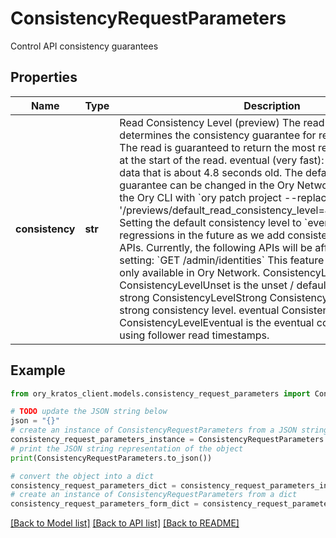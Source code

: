 # ConsistencyRequestParameters

Control API consistency guarantees

## Properties

Name | Type | Description | Notes
------------ | ------------- | ------------- | -------------
**consistency** | **str** | Read Consistency Level (preview)  The read consistency level determines the consistency guarantee for reads:  strong (slow): The read is guaranteed to return the most recent data committed at the start of the read. eventual (very fast): The result will return data that is about 4.8 seconds old.  The default consistency guarantee can be changed in the Ory Network Console or using the Ory CLI with &#x60;ory patch project --replace &#39;/previews/default_read_consistency_level&#x3D;\&quot;strong\&quot;&#39;&#x60;.  Setting the default consistency level to &#x60;eventual&#x60; may cause regressions in the future as we add consistency controls to more APIs. Currently, the following APIs will be affected by this setting:  &#x60;GET /admin/identities&#x60;  This feature is in preview and only available in Ory Network.  ConsistencyLevelUnset  ConsistencyLevelUnset is the unset / default consistency level. strong ConsistencyLevelStrong  ConsistencyLevelStrong is the strong consistency level. eventual ConsistencyLevelEventual  ConsistencyLevelEventual is the eventual consistency level using follower read timestamps. | [optional] 

## Example

```python
from ory_kratos_client.models.consistency_request_parameters import ConsistencyRequestParameters

# TODO update the JSON string below
json = "{}"
# create an instance of ConsistencyRequestParameters from a JSON string
consistency_request_parameters_instance = ConsistencyRequestParameters.from_json(json)
# print the JSON string representation of the object
print(ConsistencyRequestParameters.to_json())

# convert the object into a dict
consistency_request_parameters_dict = consistency_request_parameters_instance.to_dict()
# create an instance of ConsistencyRequestParameters from a dict
consistency_request_parameters_form_dict = consistency_request_parameters.from_dict(consistency_request_parameters_dict)
```
[[Back to Model list]](../README.md#documentation-for-models) [[Back to API list]](../README.md#documentation-for-api-endpoints) [[Back to README]](../README.md)



